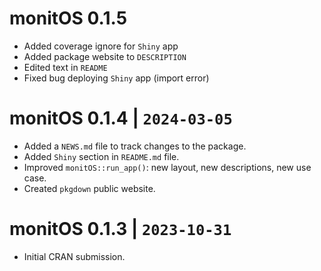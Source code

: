 # monitOS 0.1.5

-   Added coverage ignore for `Shiny` app
-   Added package website to `DESCRIPTION`
-   Edited text in `README`
-   Fixed bug deploying `Shiny` app (import error)

# monitOS 0.1.4 \| `2024-03-05`

-   Added a `NEWS.md` file to track changes to the package.
-   Added `Shiny` section in `README.md` file.
-   Improved `monitOS::run_app()`: new layout, new descriptions, new use case.
-   Created `pkgdown` public website.

# monitOS 0.1.3 \| `2023-10-31`

-   Initial CRAN submission.
